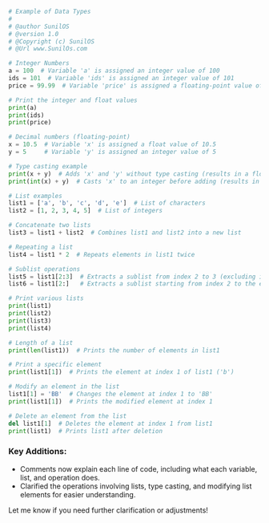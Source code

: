 
```python
# Example of Data Types
# 
# @author SunilOS  
# @version 1.0
# @Copyright (c) SunilOS  
# @Url www.SunilOs.com

# Integer Numbers
a = 100  # Variable 'a' is assigned an integer value of 100
ids = 101  # Variable 'ids' is assigned an integer value of 101
price = 99.99  # Variable 'price' is assigned a floating-point value of 99.99

# Print the integer and float values
print(a)  
print(ids)  
print(price)  

# Decimal numbers (floating-point)
x = 10.5  # Variable 'x' is assigned a float value of 10.5
y = 5     # Variable 'y' is assigned an integer value of 5

# Type casting example
print(x + y)  # Adds 'x' and 'y' without type casting (results in a float)
print(int(x) + y)  # Casts 'x' to an integer before adding (results in an integer)

# List examples
list1 = ['a', 'b', 'c', 'd', 'e']  # List of characters
list2 = [1, 2, 3, 4, 5]  # List of integers

# Concatenate two lists
list3 = list1 + list2  # Combines list1 and list2 into a new list

# Repeating a list
list4 = list1 * 2  # Repeats elements in list1 twice

# Sublist operations
list5 = list1[2:3]  # Extracts a sublist from index 2 to 3 (excluding index 3)
list6 = list1[2:]   # Extracts a sublist starting from index 2 to the end

# Print various lists
print(list1)  
print(list2)  
print(list3)  
print(list4)  

# Length of a list
print(len(list1))  # Prints the number of elements in list1

# Print a specific element
print(list1[1])  # Prints the element at index 1 of list1 ('b')

# Modify an element in the list
list1[1] = 'BB'  # Changes the element at index 1 to 'BB'
print(list1[1])  # Prints the modified element at index 1

# Delete an element from the list
del list1[1]  # Deletes the element at index 1 from list1
print(list1)  # Prints list1 after deletion
```

### Key Additions:
- Comments now explain each line of code, including what each variable, list, and operation does.
- Clarified the operations involving lists, type casting, and modifying list elements for easier understanding.

Let me know if you need further clarification or adjustments!
